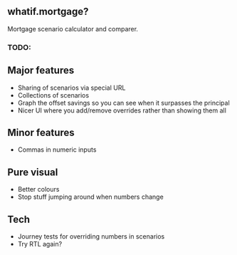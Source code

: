## whatif.mortgage?

Mortgage scenario calculator and comparer.

### TODO:

## Major features

- Sharing of scenarios via special URL
- Collections of scenarios
- Graph the offset savings so you can see when it surpasses the principal
- Nicer UI where you add/remove overrides rather than showing them all

## Minor features

- Commas in numeric inputs

## Pure visual

- Better colours
- Stop stuff jumping around when numbers change

## Tech

- Journey tests for overriding numbers in scenarios
- Try RTL again?

